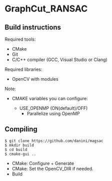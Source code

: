 GraphCut_RANSAC
===============

Build instructions
------------------

Required tools:

- CMake
- Git
- C/C++ compiler (GCC, Visual Studio or Clang)

Required libraries:

- OpenCV with modules

Note:

- CMAKE variables you can configure:

  - USE_OPENMP (ON(default)/OFF)
      - Parallelize using OpenMP
	  
Compiling
---------

```shell
$ git clone https://github.com/danini/magsac
$ mkdir build
$ cd build
$ cmake-gui ..
```

- CMake: Configure + Generate
- CMake: Set the OpenCV_DIR if needed.
- Build